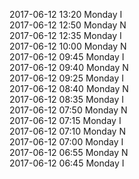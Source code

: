 2017-06-12 13:20 Monday  I  
2017-06-12 12:50 Monday  N  
2017-06-12 12:35 Monday  I  
2017-06-12 10:00 Monday  N  
2017-06-12 09:45 Monday  I  
2017-06-12 09:40 Monday  N  
2017-06-12 09:25 Monday  I  
2017-06-12 08:40 Monday  N  
2017-06-12 08:35 Monday  I  
2017-06-12 07:50 Monday  N  
2017-06-12 07:15 Monday  I  
2017-06-12 07:10 Monday  N  
2017-06-12 07:00 Monday  I  
2017-06-12 06:55 Monday  N  
2017-06-12 06:45 Monday  I  

